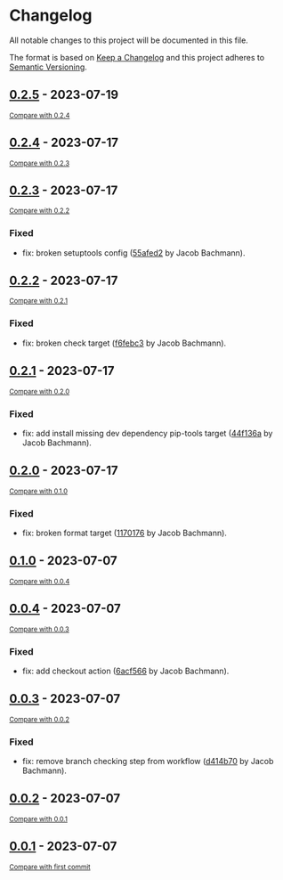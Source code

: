 # Changelog

All notable changes to this project will be documented in this file.

The format is based on [Keep a Changelog](http://keepachangelog.com/en/1.0.0/)
and this project adheres to [Semantic Versioning](http://semver.org/spec/v2.0.0.html).

<!-- insertion marker -->
## [0.2.5](https://github.com/bchmnn/poodle/releases/tag/0.2.5) - 2023-07-19

<small>[Compare with 0.2.4](https://github.com/bchmnn/poodle/compare/0.2.4...0.2.5)</small>

## [0.2.4](https://github.com/bchmnn/poodle/releases/tag/0.2.4) - 2023-07-17

<small>[Compare with 0.2.3](https://github.com/bchmnn/poodle/compare/0.2.3...0.2.4)</small>

## [0.2.3](https://github.com/bchmnn/poodle/releases/tag/0.2.3) - 2023-07-17

<small>[Compare with 0.2.2](https://github.com/bchmnn/poodle/compare/0.2.2...0.2.3)</small>

### Fixed

- fix: broken setuptools config ([55afed2](https://github.com/bchmnn/poodle/commit/55afed2190adde4c3527f31392117f48763cbe48) by Jacob Bachmann).

## [0.2.2](https://github.com/bchmnn/poodle/releases/tag/0.2.2) - 2023-07-17

<small>[Compare with 0.2.1](https://github.com/bchmnn/poodle/compare/0.2.1...0.2.2)</small>

### Fixed

- fix: broken check target ([f6febc3](https://github.com/bchmnn/poodle/commit/f6febc3242e25aadbf36fa99c7824ada6c886a49) by Jacob Bachmann).

## [0.2.1](https://github.com/bchmnn/poodle/releases/tag/0.2.1) - 2023-07-17

<small>[Compare with 0.2.0](https://github.com/bchmnn/poodle/compare/0.2.0...0.2.1)</small>

### Fixed

- fix: add install missing dev dependency pip-tools target ([44f136a](https://github.com/bchmnn/poodle/commit/44f136aacf56493b5cb4457cdb6c6e43f61bbe94) by Jacob Bachmann).

## [0.2.0](https://github.com/bchmnn/poodle/releases/tag/0.2.0) - 2023-07-17

<small>[Compare with 0.1.0](https://github.com/bchmnn/poodle/compare/0.1.0...0.2.0)</small>

### Fixed

- fix: broken format target ([1170176](https://github.com/bchmnn/poodle/commit/11701761cc3919eca11276bacdd0b70027b3d060) by Jacob Bachmann).

## [0.1.0](https://github.com/bchmnn/poodle/releases/tag/0.1.0) - 2023-07-07

<small>[Compare with 0.0.4](https://github.com/bchmnn/poodle/compare/0.0.4...0.1.0)</small>

## [0.0.4](https://github.com/bchmnn/poodle/releases/tag/0.0.4) - 2023-07-07

<small>[Compare with 0.0.3](https://github.com/bchmnn/poodle/compare/0.0.3...0.0.4)</small>

### Fixed

- fix: add checkout action ([6acf566](https://github.com/bchmnn/poodle/commit/6acf566b22c155eb8fec17fd86dd967b1bb9e5fa) by Jacob Bachmann).

## [0.0.3](https://github.com/bchmnn/poodle/releases/tag/0.0.3) - 2023-07-07

<small>[Compare with 0.0.2](https://github.com/bchmnn/poodle/compare/0.0.2...0.0.3)</small>

### Fixed

- fix: remove branch checking step from workflow ([d414b70](https://github.com/bchmnn/poodle/commit/d414b70f616f5886f7d8fa62acb5fc5eace08773) by Jacob Bachmann).

## [0.0.2](https://github.com/bchmnn/poodle/releases/tag/0.0.2) - 2023-07-07

<small>[Compare with 0.0.1](https://github.com/bchmnn/poodle/compare/0.0.1...0.0.2)</small>

## [0.0.1](https://github.com/bchmnn/poodle/releases/tag/0.0.1) - 2023-07-07

<small>[Compare with first commit](https://github.com/bchmnn/poodle/compare/897d926dca84fc0b4ad5e0406353db2041035859...0.0.1)</small>

